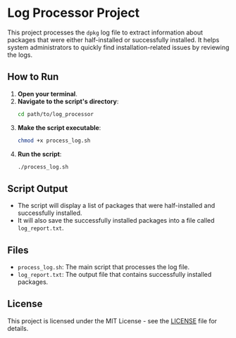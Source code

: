 # Log Processor Project

This project processes the `dpkg` log file to extract information about packages that were either half-installed or successfully installed. It helps system administrators to quickly find installation-related issues by reviewing the logs.

## How to Run

1. **Open your terminal**.
2. **Navigate to the script's directory**:
    ```bash
    cd path/to/log_processor
    ```
3. **Make the script executable**:
    ```bash
    chmod +x process_log.sh
    ```
4. **Run the script**:
    ```bash
    ./process_log.sh
    ```

## Script Output

- The script will display a list of packages that were half-installed and successfully installed.
- It will also save the successfully installed packages into a file called `log_report.txt`.

## Files

- `process_log.sh`: The main script that processes the log file.
- `log_report.txt`: The output file that contains successfully installed packages.

## License

This project is licensed under the MIT License - see the [LICENSE](../LICENSE) file for details.
